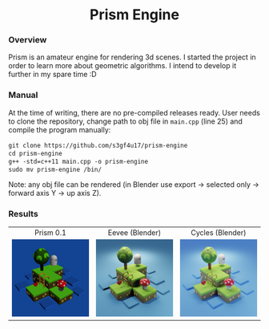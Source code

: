 <h1 align="center">Prism Engine</h1>

<h3>Overview</h3>

Prism is an amateur engine for rendering 3d scenes. I started the project in order to learn more about geometric algorithms. I intend to develop it further in my spare time :D

<h3>Manual</h3>

At the time of writing, there are no pre-compiled releases ready. User needs to clone the repository, change path to obj file in `main.cpp` (line 25) and compile the program manually:

```
git clone https://github.com/s3gf4u17/prism-engine
cd prism-engine
g++ -std=c++11 main.cpp -o prism-engine
sudo mv prism-engine /bin/
```

Note: any obj file can be rendered (in Blender use export -> selected only -> forward axis Y -> up axis Z).

<h3>Results</h3>

<table width="100%">
  <tr>
  <td width="33.3%" align="center">Prism 0.1</td>
  <td width="33.3%" align="center">Eevee (Blender)</td>
  <td width="33.3%" align="center">Cycles (Blender)</td>
  </tr>
  <tr>
  <td width="33.3%"><img src="/renders/prism_render.png?raw=true"/></td>
  <td width="33.3%"><img src="/renders/blender_eevee.png?raw=true"/></td>
  <td width="33.3%"><img src="/renders/blender_cycles.png?raw=true"/></td>
  </tr>
</table>